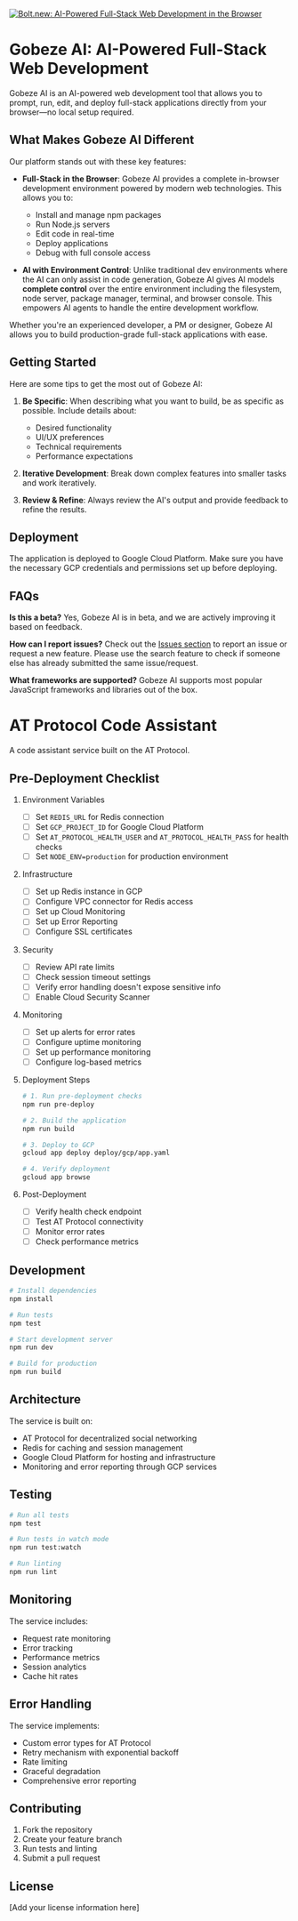 [![Bolt.new: AI-Powered Full-Stack Web Development in the Browser](./public/social_preview_index.jpg)](https://bolt.new)

# Gobeze AI: AI-Powered Full-Stack Web Development

Gobeze AI is an AI-powered web development tool that allows you to prompt, run, edit, and deploy full-stack applications directly from your browser—no local setup required.

## What Makes Gobeze AI Different

Our platform stands out with these key features:

- **Full-Stack in the Browser**: Gobeze AI provides a complete in-browser development environment powered by modern web technologies. This allows you to:
  - Install and manage npm packages
  - Run Node.js servers
  - Edit code in real-time
  - Deploy applications
  - Debug with full console access

- **AI with Environment Control**: Unlike traditional dev environments where the AI can only assist in code generation, Gobeze AI gives AI models **complete control** over the entire environment including the filesystem, node server, package manager, terminal, and browser console. This empowers AI agents to handle the entire development workflow.

Whether you're an experienced developer, a PM or designer, Gobeze AI allows you to build production-grade full-stack applications with ease.

## Getting Started

Here are some tips to get the most out of Gobeze AI:

1. **Be Specific**: When describing what you want to build, be as specific as possible. Include details about:
   - Desired functionality
   - UI/UX preferences
   - Technical requirements
   - Performance expectations

2. **Iterative Development**: Break down complex features into smaller tasks and work iteratively.

3. **Review & Refine**: Always review the AI's output and provide feedback to refine the results.

## Deployment

The application is deployed to Google Cloud Platform. Make sure you have the necessary GCP credentials and permissions set up before deploying.

## FAQs

**Is this a beta?**
Yes, Gobeze AI is in beta, and we are actively improving it based on feedback.

**How can I report issues?**
Check out the [Issues section](https://github.com/yourusername/gobeze-ai/issues) to report an issue or request a new feature. Please use the search feature to check if someone else has already submitted the same issue/request.

**What frameworks are supported?**
Gobeze AI supports most popular JavaScript frameworks and libraries out of the box.

# AT Protocol Code Assistant

A code assistant service built on the AT Protocol.

## Pre-Deployment Checklist

1. Environment Variables
   - [ ] Set `REDIS_URL` for Redis connection
   - [ ] Set `GCP_PROJECT_ID` for Google Cloud Platform
   - [ ] Set `AT_PROTOCOL_HEALTH_USER` and `AT_PROTOCOL_HEALTH_PASS` for health checks
   - [ ] Set `NODE_ENV=production` for production environment

2. Infrastructure
   - [ ] Set up Redis instance in GCP
   - [ ] Configure VPC connector for Redis access
   - [ ] Set up Cloud Monitoring
   - [ ] Set up Error Reporting
   - [ ] Configure SSL certificates

3. Security
   - [ ] Review API rate limits
   - [ ] Check session timeout settings
   - [ ] Verify error handling doesn't expose sensitive info
   - [ ] Enable Cloud Security Scanner

4. Monitoring
   - [ ] Set up alerts for error rates
   - [ ] Configure uptime monitoring
   - [ ] Set up performance monitoring
   - [ ] Configure log-based metrics

5. Deployment Steps
   ```bash
   # 1. Run pre-deployment checks
   npm run pre-deploy

   # 2. Build the application
   npm run build

   # 3. Deploy to GCP
   gcloud app deploy deploy/gcp/app.yaml

   # 4. Verify deployment
   gcloud app browse
   ```

6. Post-Deployment
   - [ ] Verify health check endpoint
   - [ ] Test AT Protocol connectivity
   - [ ] Monitor error rates
   - [ ] Check performance metrics

## Development

```bash
# Install dependencies
npm install

# Run tests
npm test

# Start development server
npm run dev

# Build for production
npm run build
```

## Architecture

The service is built on:
- AT Protocol for decentralized social networking
- Redis for caching and session management
- Google Cloud Platform for hosting and infrastructure
- Monitoring and error reporting through GCP services

## Testing

```bash
# Run all tests
npm test

# Run tests in watch mode
npm run test:watch

# Run linting
npm run lint
```

## Monitoring

The service includes:
- Request rate monitoring
- Error tracking
- Performance metrics
- Session analytics
- Cache hit rates

## Error Handling

The service implements:
- Custom error types for AT Protocol
- Retry mechanism with exponential backoff
- Rate limiting
- Graceful degradation
- Comprehensive error reporting

## Contributing

1. Fork the repository
2. Create your feature branch
3. Run tests and linting
4. Submit a pull request

## License

[Add your license information here]
